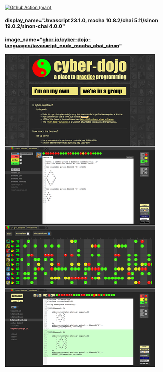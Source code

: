 [![Github Action (main)](https://github.com/cyber-dojo-start-points/javascript-mocha-chai-sinon/actions/workflows/main.yml/badge.svg)](https://github.com/cyber-dojo-start-points/javascript-mocha-chai-sinon/actions)

### display_name="Javascript 23.1.0, mocha 10.8.2/chai 5.11/sinon 19.0.2/sinon-chai 4.0.0"
### image_name="[ghcr.io/cyber-dojo-languages/javascript_node_mocha_chai_sinon](https://github.com/cyber-dojo-languages/javascript-mocha-chai-sinon/pkgs/container/javascript_node_mocha_chai_sinon)"

![cyber-dojo.org home page](https://github.com/cyber-dojo/cyber-dojo/blob/master/shared/home_page_snapshot.png)
